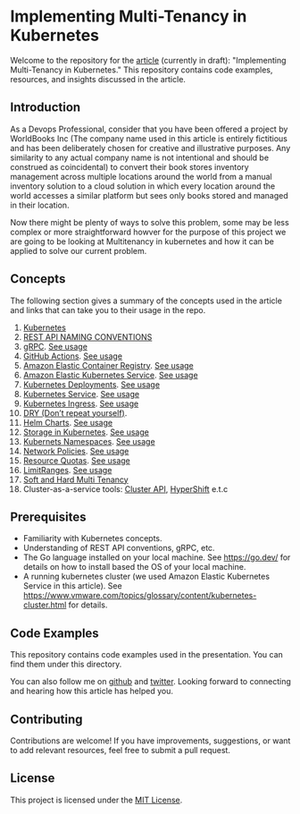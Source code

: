 # Implementing Multi-Tenancy in Kubernetes

Welcome to the repository for the [article](https://medium.com/@owumifestus/implementing-a-multi-tenancy-solution-in-a-kubernetes-cluster-f90241b28c29) (currently in draft): "Implementing Multi-Tenancy in Kubernetes." This repository contains code examples, resources, and insights discussed in the article.

## Introduction

As a Devops Professional, consider that you have been offered a project by WorldBooks Inc (The company name used in this article is entirely fictitious and has been deliberately chosen for creative and illustrative purposes. Any similarity to any actual company name is not intentional and should be construed as coincidental) to convert their book stores inventory management across multiple locations around the world from a manual inventory solution to a cloud solution in which every location around the world accesses a similar platform but sees only books stored and managed in their location. 

Now there might be plenty of ways to solve this problem, some may be less complex or more straightforward howver for the purpose of this project we are going to be looking at Multitenancy in kubernetes and how it can be applied to solve our current problem.

## Concepts

The following section gives a summary of the concepts used in the article and links that can take you to their usage in the repo.

1. [Kubernetes](https://kubernetes.io/)
2. [REST API NAMING CONVENTIONS](https://restfulapi.net/resource-naming/)
3. [gRPC](https://grpc.io/). [See usage](https://github.com/Ayobami-00/world-books-inc-multi-tenancy-kubernetes/blob/main/backend-service-go/pb/book_grpc.pb.go)
4. [GitHub Actions](https://github.com/features/actions). [See usage](https://github.com/Ayobami-00/world-books-inc-multi-tenancy-kubernetes/blob/deploy/.github/workflows/ci.yml)
5. [Amazon Elastic Container Registry](https://aws.amazon.com/ecr/). [See usage](https://github.com/Ayobami-00/world-books-inc-multi-tenancy-kubernetes/blob/deploy/.github/workflows/ci.yml)
6. [Amazon Elastic Kubernetes Service](https://aws.amazon.com/eks/). [See usage](https://github.com/Ayobami-00/world-books-inc-multi-tenancy-kubernetes/tree/deploy/deploy/eks)
7. [Kubernetes Deployments](https://kubernetes.io/docs/concepts/workloads/controllers/deployment/). [See usage](https://github.com/Ayobami-00/world-books-inc-multi-tenancy-kubernetes/blob/deploy/deploy/eks/helm-chart/templates/workload.yaml)
8. [Kubernetes Service](https://kubernetes.io/docs/concepts/services-networking/service/). [See usage](https://github.com/Ayobami-00/world-books-inc-multi-tenancy-kubernetes/blob/deploy/deploy/eks/helm-chart/templates/service.yaml)
9. [Kubernetes Ingress](https://kubernetes.io/docs/concepts/services-networking/ingress/). [See usage](https://github.com/Ayobami-00/world-books-inc-multi-tenancy-kubernetes/blob/deploy/deploy/eks/helm-chart/templates/ingress.yaml)
10. [DRY (Don’t repeat yourself)](https://en.wikipedia.org/wiki/Don%27t_repeat_yourself).
11. [Helm Charts](https://helm.sh/docs/topics/charts/). [See usage](https://github.com/Ayobami-00/world-books-inc-multi-tenancy-kubernetes/tree/deploy/deploy/eks/helm-chart)
12. [Storage in Kubernetes](https://kubernetes.io/docs/concepts/storage/). [See usage](https://github.com/Ayobami-00/world-books-inc-multi-tenancy-kubernetes/blob/deploy/deploy/eks/helm-chart/templates/storage.yaml)
13. [Kubernets Namespaces](https://kubernetes.io/docs/concepts/overview/working-with-objects/namespaces/). [See usage](https://github.com/Ayobami-00/world-books-inc-multi-tenancy-kubernetes/blob/deploy/.github/workflows/ci.yml)
14. [Network Policies](https://kubernetes.io/docs/concepts/services-networking/network-policies/). [See usage](https://github.com/Ayobami-00/world-books-inc-multi-tenancy-kubernetes/blob/deploy/deploy/eks/helm-chart/templates/network-policy.yaml)
15. [Resource Quotas](https://kubernetes.io/docs/concepts/policy/resource-quotas/). [See usage](https://github.com/Ayobami-00/world-books-inc-multi-tenancy-kubernetes/blob/deploy/deploy/eks/helm-chart/templates/resource-quota.yaml)
16. [LimitRanges](https://kubernetes.io/docs/concepts/policy/limit-range/). [See usage](https://github.com/Ayobami-00/world-books-inc-multi-tenancy-kubernetes/blob/deploy/deploy/eks/helm-chart/templates/limit-range.yaml)
17. [Soft and Hard Multi Tenancy](https://www.alibabacloud.com/blog/practices-of-kubernetes-multi-tenant-clusters_596178)
18. Cluster-as-a-service tools:  [Cluster API](https://github.com/kubernetes-sigs/cluster-api),  [HyperShift](https://github.com/openshift/hypershift) e.t.c

## Prerequisites

- Familiarity with Kubernetes concepts.
- Understanding of REST API conventions, gRPC, etc.
- The Go language installed on your local machine. See https://go.dev/ for details on how to install based the OS of your local machine.
- A running kubernetes cluster (we used Amazon Elastic Kubernetes Service in this article). See https://www.vmware.com/topics/glossary/content/kubernetes-cluster.html for details.

## Code Examples

This repository contains code examples used in the presentation. You can find them under this directory.

You can also follow me on [github](https://github.com/Ayobami-00) and [twitter](https://twitter.com/_enfinity). Looking forward to connecting and hearing how this article has helped you.

## Contributing

Contributions are welcome! If you have improvements, suggestions, or want to add relevant resources, feel free to submit a pull request.

## License

This project is licensed under the [MIT License](/LICENSE).
